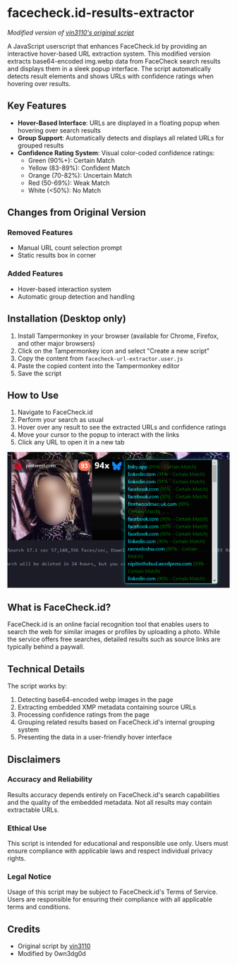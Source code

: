 # facecheck.id-results-extractor

*Modified version of [vin3110's original script](https://github.com/vin3110/facecheck.id-results-extractor)*

A JavaScript userscript that enhances FaceCheck.id by providing an interactive hover-based URL extraction system. This modified version extracts base64-encoded img.webp data from FaceCheck search results and displays them in a sleek popup interface. The script automatically detects result elements and shows URLs with confidence ratings when hovering over results.

## Key Features

- **Hover-Based Interface**: URLs are displayed in a floating popup when hovering over search results
- **Group Support**: Automatically detects and displays all related URLs for grouped results
- **Confidence Rating System**: Visual color-coded confidence ratings:
  - Green (90%+): Certain Match
  - Yellow (83-89%): Confident Match
  - Orange (70-82%): Uncertain Match
  - Red (50-69%): Weak Match
  - White (<50%): No Match

## Changes from Original Version

### Removed Features
- Manual URL count selection prompt
- Static results box in corner

### Added Features
- Hover-based interaction system
- Automatic group detection and handling

## Installation (Desktop only)

1. Install Tampermonkey in your browser (available for Chrome, Firefox, and other major browsers)
2. Click on the Tampermonkey icon and select "Create a new script"
3. Copy the content from `facecheck-url-extractor.user.js`
4. Paste the copied content into the Tampermonkey editor
5. Save the script

## How to Use

1. Navigate to FaceCheck.id
2. Perform your search as usual
3. Hover over any result to see the extracted URLs and confidence ratings
4. Move your cursor to the popup to interact with the links
5. Click any URL to open it in a new tab

![alt text](https://github.com/0wn3dg0d/facecheck.id-results-extractor-v2/blob/main/hiw1.png)

## What is FaceCheck.id?

FaceCheck.id is an online facial recognition tool that enables users to search the web for similar images or profiles by uploading a photo. While the service offers free searches, detailed results such as source links are typically behind a paywall.

## Technical Details

The script works by:
1. Detecting base64-encoded webp images in the page
2. Extracting embedded XMP metadata containing source URLs
3. Processing confidence ratings from the page
4. Grouping related results based on FaceCheck.id's internal grouping system
5. Presenting the data in a user-friendly hover interface

## Disclaimers

### Accuracy and Reliability
Results accuracy depends entirely on FaceCheck.id's search capabilities and the quality of the embedded metadata. Not all results may contain extractable URLs.

### Ethical Use
This script is intended for educational and responsible use only. Users must ensure compliance with applicable laws and respect individual privacy rights.

### Legal Notice
Usage of this script may be subject to FaceCheck.id's Terms of Service. Users are responsible for ensuring their compliance with all applicable terms and conditions.

## Credits
- Original script by [vin3110](https://github.com/vin3110)
- Modified by 0wn3dg0d
